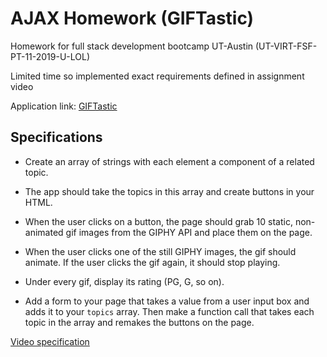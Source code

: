 # AJAX Homework (GIFTastic)

Homework for full stack development bootcamp UT-Austin (UT-VIRT-FSF-PT-11-2019-U-LOL)

Limited time so implemented exact requirements defined in assignment video

Application link: [GIFTastic](https://williamstephan.github.io/GifTastic/)

## Specifications

* Create an array of strings with each element a component of a related topic.

* The app should take the topics in this array and create buttons in your HTML.

* When the user clicks on a button, the page should grab 10 static, non-animated gif images from the GIPHY API and place them on the page.

* When the user clicks one of the still GIPHY images, the gif should animate. If the user clicks the gif again, it should stop playing.

* Under every gif, display its rating (PG, G, so on).

* Add a form to your page that takes a value from a user input box and adds it to your `topics` array. Then make a function call that takes each topic in the array and remakes the buttons on the page.

[Video specification](https://youtu.be/BqreERTLjgQ)
